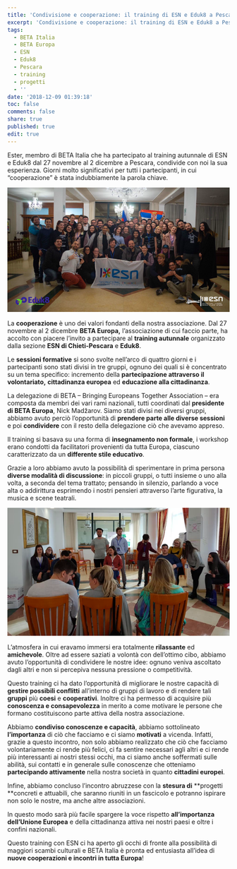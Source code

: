 ```yaml
---
title: 'Condivisione e cooperazione: il training di ESN e Eduk8 a Pescara '
excerpt: 'Condivisione e cooperazione: il training di ESN e Eduk8 a Pescara '
tags:
  - BETA Italia
  - BETA Europa
  - ESN
  - Eduk8
  - Pescara
  - training
  - progetti
  - ''
date: '2018-12-09 01:39:18'
toc: false
comments: false
share: true
published: true
edit: true
---
```

Ester, membro di BETA Italia che ha partecipato al training autunnale di ESN e Eduk8 dal 27 novembre al 2 dicembre a Pescara, condivide con noi la sua esperienza. Giorni molto significativi per tutti i partecipanti, in cui “cooperazione” è stata indubbiamente la parola chiave. 

![](/assets/images/schermata-2018-12-09-alle-13.41.11.png)


La **cooperazione** è uno dei valori fondanti della nostra associazione. Dal 27 novembre al 2 dicembre **BETA Europa,** l’associazione di cui faccio parte, ha accolto con piacere l’invito a partecipare al **training autunnale** organizzato dalla sezione **ESN di Chieti-Pescara** e **Eduk8**. 

Le **sessioni formative** si sono svolte nell’arco di quattro giorni e i partecipanti sono stati divisi in tre gruppi, ognuno dei quali si è concentrato su un tema specifico: incremento della **partecipazione attraverso il volontariato,** **cittadinanza europea** ed **educazione alla cittadinanza**.

La delegazione di BETA – Bringing Europeans Together Association – era composta da membri dei vari rami nazionali, tutti coordinati dal **presidente di BETA Europa**, Nick Madžarov. Siamo stati divisi nei diversi gruppi, abbiamo avuto perciò l’opportunità di **prendere parte alle diverse sessioni** e poi **condividere** con il resto della delegazione ciò che avevamo appreso.

Il training si basava su una forma di **insegnamento non formale**, i workshop erano condotti da facilitatori provenienti da tutta Europa, ciascuno caratterizzato da un **differente stile educativo**. 

Grazie a loro abbiamo avuto la possibilità di sperimentare in prima persona **diverse modalità di discussione**: in piccoli gruppi, o tutti insieme o uno alla volta, a seconda del tema trattato; pensando in silenzio, parlando a voce alta o addirittura esprimendo i nostri pensieri attraverso l’arte figurativa, la musica e scene teatrali.

![](/assets/images/schermata-2018-12-09-alle-13.48.50.png)

L’atmosfera in cui eravamo immersi era totalmente **rilassante** ed **amichevole**. Oltre ad essere saziati a volontà con dell’ottimo cibo, abbiamo avuto l’opportunità di condividere le nostre idee: ognuno veniva ascoltato dagli altri e non si percepiva nessuna pressione o competitività.

Questo training ci ha dato l’opportunità di migliorare le nostre capacità di **gestire possibili conflitti** all’interno di gruppi di lavoro e di rendere tali **gruppi** più **coesi** e **cooperativi**. Inoltre ci ha permesso di acquisire più **conoscenza **e** consapevolezza** in merito a come motivare le persone che formano costituiscono parte attiva della nostra associazione.

Abbiamo **condiviso conoscenze e capacità**, abbiamo sottolineato **l’importanza** di ciò che facciamo e ci siamo **motivati** a vicenda. Infatti, grazie a questo incontro, non solo abbiamo realizzato che ciò che facciamo volontariamente ci rende più felici, ci fa sentire necessari agli altri e ci rende più interessanti ai nostri stessi occhi, ma ci siamo anche soffermati sulle abilità, sui contatti e in generale sulle conoscenze che otteniamo **partecipando attivamente** nella nostra società in quanto **cittadini europei**.

Infine, abbiamo concluso l’incontro abruzzese con la **stesura di** **progetti **concreti e attuabili, che saranno riuniti in un fascicolo e potranno ispirare non solo le nostre, ma anche altre associazioni. 

In questo modo sarà più facile spargere la voce rispetto **all’importanza dell’Unione Europea** e della cittadinanza attiva nei nostri paesi e oltre i confini nazionali.


Questo training con ESN ci ha aperto gli occhi di fronte alla possibilità di maggiori scambi culturali e BETA Italia è pronta ed entusiasta all’idea di **nuove cooperazioni e incontri in tutta Europa**!
